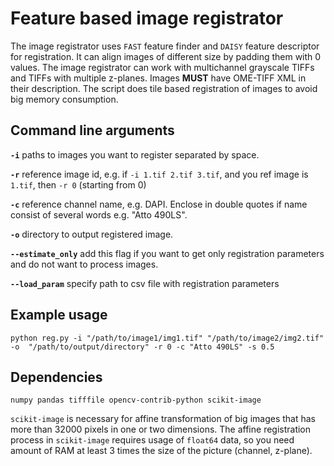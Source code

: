# Feature based image registrator

The image registrator uses `FAST` feature finder and `DAISY` feature descriptor for registration. 
It can align images of different size by padding them with 0 values. 
The image registrator can work with multichannel grayscale TIFFs and TIFFs with multiple z-planes. 
Images **MUST** have OME-TIFF XML in their description.
The script does tile based registration of images to avoid big memory consumption. 

## Command line arguments

**`-i`**    paths to images you want to register separated by space.

**`-r`**    reference image id, e.g. if `-i 1.tif 2.tif 3.tif`, and you ref image is `1.tif`, then `-r 0` (starting from 0)

**`-c`**    reference channel name, e.g. DAPI. Enclose in double quotes if name consist of several words e.g. "Atto 490LS".

**`-o`**    directory to output registered image.

**`--estimate_only`**   add this flag if you want to get only registration parameters and do not want to process images.

**`--load_param`**  specify path to csv file with registration parameters


## Example usage

`python reg.py -i "/path/to/image1/img1.tif" "/path/to/image2/img2.tif" -o  "/path/to/output/directory" -r 0 -c "Atto 490LS" -s 0.5`

## Dependencies

`numpy pandas tifffile opencv-contrib-python scikit-image`

`scikit-image` is necessary for affine transformation of big images that has more than 32000 pixels in one or two dimensions. 
The affine registration process in `scikit-image` requires usage of `float64` data, so you need amount of RAM at least 3 times the size of the picture (channel, z-plane).